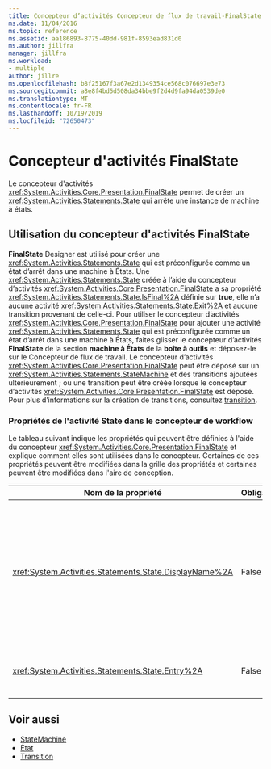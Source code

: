 ```yaml
---
title: Concepteur d’activités Concepteur de flux de travail-FinalState
ms.date: 11/04/2016
ms.topic: reference
ms.assetid: aa186893-8775-40dd-981f-8593ead831d0
ms.author: jillfra
manager: jillfra
ms.workload:
- multiple
author: jillre
ms.openlocfilehash: b8f25167f3a67e2d1349354ce568c076697e3e73
ms.sourcegitcommit: a8e8f4bd5d508da34bbe9f2d4d9fa94da0539de0
ms.translationtype: MT
ms.contentlocale: fr-FR
ms.lasthandoff: 10/19/2019
ms.locfileid: "72650473"
---
```

# <a name="finalstate-activity-designer"></a>Concepteur d'activités FinalState

Le concepteur d'activités <xref:System.Activities.Core.Presentation.FinalState> permet de créer un <xref:System.Activities.Statements.State> qui arrête une instance de machine à états.

## <a name="using-the-finalstate-activity-designer"></a>Utilisation du concepteur d'activités FinalState

**FinalState** Designer est utilisé pour créer une <xref:System.Activities.Statements.State> qui est préconfigurée comme un état d’arrêt dans une machine à États. Une <xref:System.Activities.Statements.State> créée à l’aide du concepteur d’activités <xref:System.Activities.Core.Presentation.FinalState> a sa propriété <xref:System.Activities.Statements.State.IsFinal%2A> définie sur **true**, elle n’a aucune activité <xref:System.Activities.Statements.State.Exit%2A> et aucune transition provenant de celle-ci. Pour utiliser le concepteur d’activités <xref:System.Activities.Core.Presentation.FinalState> pour ajouter une activité <xref:System.Activities.Statements.State> qui est préconfigurée comme un état d’arrêt dans une machine à États, faites glisser le concepteur d’activités **FinalState** de la section **machine à États** de la **boîte à outils** et déposez-le sur le Concepteur de flux de travail. Le concepteur d’activités <xref:System.Activities.Core.Presentation.FinalState> peut être déposé sur un <xref:System.Activities.Statements.StateMachine> et des transitions ajoutées ultérieurement ; ou une transition peut être créée lorsque le concepteur d’activités <xref:System.Activities.Core.Presentation.FinalState> est déposé. Pour plus d’informations sur la création de transitions, consultez [transition](../workflow-designer/transition-activity-designer.md).

### <a name="state-activity-properties-in-the-workflow-designer"></a>Propriétés de l'activité State dans le concepteur de workflow

Le tableau suivant indique les propriétés qui peuvent être définies à l'aide du concepteur <xref:System.Activities.Core.Presentation.FinalState> et explique comment elles sont utilisées dans le concepteur. Certaines de ces propriétés peuvent être modifiées dans la grille des propriétés et certaines peuvent être modifiées dans l'aire de conception.

|Nom de la propriété|Obligatoire|Usage|
|-|--------------|-|
|<xref:System.Activities.Statements.State.DisplayName%2A>|False|Spécifie le nom convivial du concepteur d'activités <xref:System.Activities.Statements.State> dans l'en-tête. La valeur par défaut est **State**. La valeur peut être modifiée dans la grille Propriétés ou directement dans l'en-tête du concepteur d'activités. <xref:System.Activities.Statements.State.DisplayName%2A> est utilisé dans l'exploration à l'aide de la barre de navigation qui est affichée en haut du concepteur de workflow.<br /><br /> Bien que la propriété <xref:System.Activities.Statements.State.DisplayName%2A> ne soit pas strictement obligatoire, il est recommandé d'en utiliser une.|
|<xref:System.Activities.Statements.State.Entry%2A>|False|Spécifie l'action qui se produit lorsque cet état subit une transition. Cette valeur peut être définie en faisant glisser une activité de la **boîte à outils** et en la déposant sur la section <xref:System.Activities.Statements.State.Entry%2A> de l’État.|

## <a name="see-also"></a>Voir aussi

- [StateMachine](../workflow-designer/statemachine-activity-designer.md)
- [État](../workflow-designer/state-activity-designer.md)
- [Transition](../workflow-designer/transition-activity-designer.md)